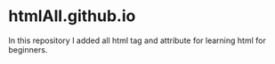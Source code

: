 # htmlAll.github.io
In this repository I added all html tag and attribute for learning html for beginners. 

<body src ="https://github.com/sohedul/htmlAll.github.io/blob/master/152002005%20html%20all%20tag.html"
</body>

